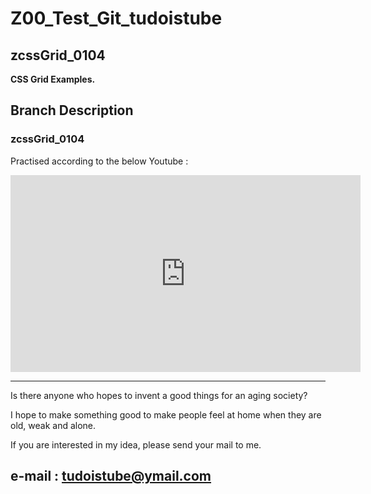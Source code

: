 # Z00_Test_Git_tudoistube
## zcssGrid_0104  

__CSS Grid Examples.__

## Branch Description  

### zcssGrid_0104  

Practised according to the below Youtube :  
<iframe width="560" height="315" src="https://www.youtube.com/embed/1DgbpVboXTo" frameborder="0" allow="autoplay; encrypted-media" allowfullscreen></iframe>     


---
Is there anyone who hopes to invent a good things for an aging society?

I hope to make something good to make people feel at home when they are old, weak and alone.

If you are interested in my idea, please send your mail to me.  

e-mail : tudoistube@ymail.com
---
